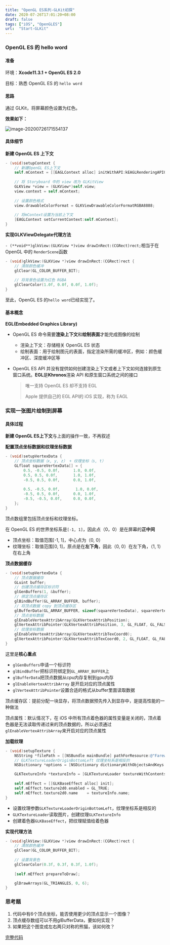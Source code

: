 ```yaml
---
title: "OpenGL ES系列-GLKit初探"
date: 2020-07-26T17:01:20+08:00
draft: false
tags: ["iOS", "OpenGLES"]
url:  "Start-GLKit"
---
```


### OpenGL ES 的 hello word

#### 准备

环境：**Xcode11.3.1 + OpenGL ES 2.0**

目标：熟悉 OpenGL ES 的 `hello word`

#### 思路

通过 GLKit，将屏幕颜色设置为红色。

**效果如下：**

![image-20200726171554137](https://w-md.imzsy.design/image-20200726171554137.png)

#### 具体细节

**新建 OpenGL ES 上下文**

```objective-c
- (void)setupContext {
    // 新建OpenGL ES上下文
    self.mContext = [[EAGLContext alloc] initWithAPI:kEAGLRenderingAPIOpenGLES2];
    
    // 将 Storyboard 中的 view 改为 GLKitView
    GLKView *view = (GLKView*)self.view;
    view.context = self.mContext;
    
    // 设置颜色格式
    view.drawableColorFormat = GLKViewDrawableColorFormatRGBA8888;
    
    // 将mContext设置为当前上下文
    [EAGLContext setCurrentContext:self.mContext];
}
```

**实现GLKViewDelegate代理方法**

`- (**void**)glkView:(GLKView *)view drawInRect:(CGRect)rect;`相当于在 OpenGL 中的 `RenderScene`函数

```objective-c
- (void)glkView:(GLKView *)view drawInRect:(CGRect)rect {
    // 清除颜色缓冲
    glClear(GL_COLOR_BUFFER_BIT);
    
    // 将背景色设置为红色 RGBA
    glClearColor(1.0f, 0.0f, 0.0f, 1.0f);
}
```

至此，OpenGL ES 的`hello word`已经实现了。

#### 基本概念

**EGL(Embedded Graphics Library)**

- OpenGL ES 命令需要**渲染上下文**和**绘制表面**才能完成图像的绘制

  - 渲染上下文：存储相关 OpenGL ES 状态
  - 绘制表面：用于绘制图元的表面，指定渲染所需的缓冲区，例如：颜色缓冲区、深度缓冲区等

- OpenGL ES API 并没有提供如何创建渲染上下文或者上下文如何连接到原生窗口系统。**EGL**是**Khronos**渲染 API 和原生窗口系统之间的接口

  > 唯一支持 OpenGL ES 却不支持 EGL
  >
  > Apple 提供自己的 EGL API的 iOS 实现，称为 EAGL

### 实现一张图片绘制到屏幕

#### 具体过程

**新建 OpenGL ES上下文**与上面的操作一致，不再叙述

**配置顶点坐标数据和纹理坐标数据**

```objective-c
- (void)setupVertexData {
    // 顶点坐标数据（x, y, z） + 纹理坐标（s, t）
    GLfloat squareVertexData[] = {
        0.5, -0.5, 0.0f,      1.0, 0.0f,
        0.5, 0.5, 0.0f,       1.0, 1.0f,
        -0.5, 0.5, 0.0f,      0.0, 1.0f,
        
        0.5, -0.5, 0.0f,       1.0, 0.0f,
        -0.5, 0.5, 0.0f,      0.0, 1.0f,
        -0.5, -0.5, 0.0f,     0.0, 0.0f,
    };
}
```

顶点数组里包括顶点坐标和纹理坐标。

在 OpenGL ES 的世界坐标系是`[-1, 1]`，因此点（0，0）是在屏幕的**正中间**

- 顶点坐标：取值范围[-1, 1]，中心点为（0, 0）
- 纹理坐标：取值范围[0, 1]，原点是在**左下角**，因此（0, 0）在左下角，（1, 1）在右上角

**顶点数据缓存**

```objective-c
- (void)setupVertexData {
    // 顶点数据缓存
    GLuint buffer;
    // 创建顶点缓存区标识符
    glGenBuffers(1, &buffer);
    // 绑定顶点缓存区
    glBindBuffer(GL_ARRAY_BUFFER, buffer);
    // 将顶点数据 copy 到顶点缓存区
    glBufferData(GL_ARRAY_BUFFER, sizeof(squareVertexData), squareVertexData, GL_STATIC_DRAW);
    // 顶点坐标数据
    glEnableVertexAttribArray(GLKVertexAttribPosition);
    glVertexAttribPointer(GLKVertexAttribPosition, 3, GL_FLOAT, GL_FALSE, 5 * sizeof(GLfloat), (GLfloat *)NULL + 0);
    // 纹理坐标数据
    glEnableVertexAttribArray(GLKVertexAttribTexCoord0);
    glVertexAttribPointer(GLKVertexAttribTexCoord0, 2, GL_FLOAT, GL_FALSE, 5 * sizeof(GLfloat), (GLfloat *)NULL + 3);
}
```

这里是**核心重点**

- `glGenBuffers`申请一个标识符
- `glBindBuffer`把标识符绑定到`GL_ARRAY_BUFFER`上
- `glBufferData`把顶点数据从cpu内存复制到gpu内存
- `glEnableVertexAttribArray` 是开启对应的顶点属性
- `glVertexAttribPointer`设置合适的格式从buffer里面读取数据

顶点缓存区：提前分配一块显存，将顶点数据预先传入到显存中，是提高性能的一种做法

顶点属性：默认情况下，在 iOS 中所有顶点着色器的属性变量是关闭的，顶点着色器是无法读取传递过来的顶点数据的，所以必须通过`glEnableVertexAttribArray`来开启对应的顶点属性

**加载纹理**

```objective-c
- (void)setupTexture {
    NSString *filePath = [[NSBundle mainBundle] pathForResource:@"Farewell" ofType: @"jpg"];
    // GLKTextureLoaderOriginBottomLeft 纹理坐标系是相反的
    NSDictionary *options = [NSDictionary dictionaryWithObjectsAndKeys:@(1), GLKTextureLoaderOriginBottomLeft, nil];

    GLKTextureInfo *textureInfo = [GLKTextureLoader textureWithContentsOfFile:filePath options:options error:nil];
    
    self.mEffect = [[GLKBaseEffect alloc] init];
    self.mEffect.texture2d0.enabled = GL_TRUE;
    self.mEffect.texture2d0.name    = textureInfo.name;
}
```

- 设置纹理参数`GLKTextureLoaderOriginBottomLeft`，纹理坐标系是相反的
- `GLKTextureLoader`读取图片，创建纹理`GLKTextureInfo`
- 创建着色器`GLKBaseEffect`，把纹理赋值给着色器

**实现代理方法**

```objective-c
- (void)glkView:(GLKView *)view drawInRect:(CGRect)rect {
    // 清除颜色缓冲
    glClear(GL_COLOR_BUFFER_BIT);
    
    // 设置背景色
    glClearColor(0.3f, 0.3f, 0.3f, 1.0f);
    
    [self.mEffect prepareToDraw];

    glDrawArrays(GL_TRIANGLES, 0, 6);
}
```

### 思考题

1. 代码中有6个顶点坐标，能否使用更少的顶点显示一个图像？
2. 顶点缓存数组可以不用glBufferData，要如何实现？
3. 如果把这个图变成左右两只对称的熊猫，该如何改？

[完整代码](https://github.com/dev-jw/Learning-OpenGL-ES)

